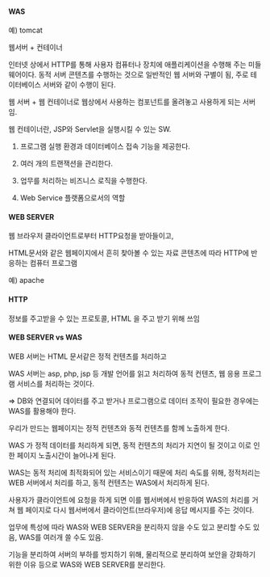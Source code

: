 #### WAS

예) tomcat

웹서버 + 컨테이너

인터넷 상에서 HTTP를 통해 사용자 컴퓨터나 장치에 애플리케이션을 수행해 주는 미들웨어이다. 동적 서버 콘텐츠를 수행하는 것으로 일반적인 웹 서버와 구별이 됨, 주로 테이터베이스 서버와 같이 수행이 된다.



웹 서버 + 웹 컨테이너로 웹상에서 사용하는 컴포넌트를 올려놓고 사용하게 되는 서버임.

웹 컨테이너란, JSP와 Servlet을 실행시킬 수 있는 SW.

1) 프로그램 실행 환경과 데이터베이스 접속 기능을 제공한다.

2) 여러 개의 트랜잭션을 관리한다.

3) 업무를 처리하는 비즈니스 로직을 수행한다.

4) Web Service 플랫폼으로서의 역할

#### WEB SERVER

웹 브라우저 클라이언트로부터 HTTP요청을 받아들이고,

HTML문서와 같은 웹페이지에서 흔히 찾아볼 수 있는 자료 콘텐츠에 따라 HTTP에 반응하는 컴퓨터 프로그램

예) apache

#### HTTP

정보를 주고받을 수 있는 프로토콜, HTML 을 주고 받기 위해 쓰임



#### WEB SERVER vs WAS

WEB 서버는 HTML 문서같은 정적 컨텐츠를 처리하고

WAS 서버는 asp, php, jsp 등 개발 언어를 읽고 처리하여 동적 컨텐츠, 웹 응용 프로그램 서비스를 처리하는 것이다.

=> DB와 연결되어 데이터를 주고 받거나 프로그램으로 데이터 조작이 필요한 경우에는 WAS를 활용해야 한다.

우리가 만드는 웹페이지는 정적 컨텐츠와 동적 컨텐츠를 함께 노출하게 한다.

WAS 가 정적 데이터를 처리하게 되면, 동적 컨텐츠의 처리가 지연이 될 것이고 이로 인한 페이지 노출시간이 늘어나게 된다.

WAS는 동적 처리에 최적화되어 있는 서비스이기 때문에 처리 속도를 위해, 정적처리는 WEB 서버에서 처리를 하고, 동적 컨텐츠는 WAS에서 처리하게 된다.

사용자가 클라이언트에 요청을 하게 되면 이를 웹서버에서 반응하여 WAS의 처리를 거쳐 웹 페이지로 다시 웹서버에서 클라이언트(브라우저)에 응답 메시지를 주는 것이다.



업무에 특성에 따라 WAS와 WEB SERVER을 분리하지 않을 수도 있고 분리할 수도 있음, WAS를 여러개 쓸 수도 있음.

기능을 분리하여 서버의 부하를 방지하기 위해, 물리적으로 분리하여 보안을 강화하기 위한 이유 등으로 WAS와 WEB SERVER를 분리한다.